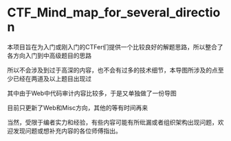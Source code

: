 ﻿# CTF_Mind_map_for_several_direction

本项目旨在为入门或刚入门的CTFer们提供一个比较良好的解题思路，所以整合了各方向入门到中高级题目的思路

所以不会涉及到过于高深的内容，也不会有过多的技术细节，本导图所涉及的点至少已经在两道及以上题目出现过

其中由于Web中代码审计内容比较多，于是又单独做了一份导图

目前只更新了Web和Misc方向，其他的等有时间再来

当然，受限于编者实力和经验，有些内容可能有所纰漏或者组织架构出现问题，欢迎发现问题或想补充内容的各位师傅指出。

